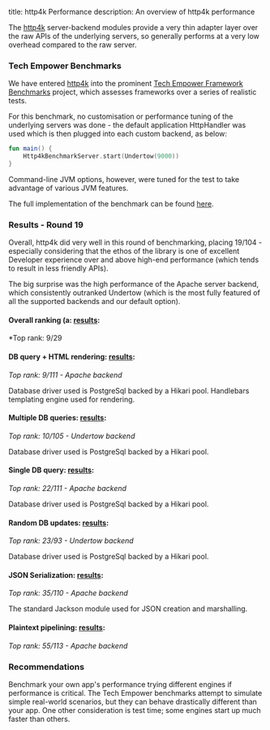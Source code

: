title: http4k Performance
description: An overview of http4k performance

The [http4k] server-backend modules provide a very thin adapter layer over the raw APIs of the underlying servers, so 
generally performs at a very low overhead compared to the raw server.

### Tech Empower Benchmarks
We have entered [http4k] into the prominent [Tech Empower Framework Benchmarks](https://www.techempower.com/benchmarks/) 
project, which assesses frameworks over a series of realistic tests. 

For this benchmark, no customisation or performance tuning of the underlying servers was done - the default application 
HttpHandler was used which is then plugged into each custom backend, as below:

```kotlin
fun main() {
    Http4kBenchmarkServer.start(Undertow(9000))
}
```

Command-line JVM options, however, were tuned for the test to take advantage of various JVM features.

The full implementation of the benchmark can be found [here](https://github.com/TechEmpower/FrameworkBenchmarks/tree/master/frameworks/Kotlin/http4k).

### Results - Round 19
Overall, http4k did very well in this round of benchmarking, placing 19/104 - especially considering that the ethos of the library is one of excellent Developer experience over and above high-end performance (which tends to result in less friendly APIs).

The big surprise was the high performance of the Apache server backend, which consistently outranked Undertow (which is the most fully featured of all the supported backends and our default option). 

#### Overall ranking (a: [results](https://www.techempower.com/benchmarks/#section=data-r19&hw=ph&test=composite):
*Top rank: 9/29

#### DB query + HTML rendering: [results](https://www.techempower.com/benchmarks/#section=data-r19&hw=ph&test=fortune&l=fjd30b):
*Top rank: 9/111 - Apache backend*

Database driver used is PostgreSql backed by a Hikari pool.
Handlebars templating engine used for rendering.

#### Multiple DB queries: [results](https://www.techempower.com/benchmarks/#section=data-r19&hw=ph&test=query&l=fjd30b):
*Top rank: 10/105 - Undertow backend*

Database driver used is PostgreSql backed by a Hikari pool.

#### Single DB query: [results](https://www.techempower.com/benchmarks/#section=data-r19&hw=ph&test=db&l=fjd30b):
*Top rank: 22/111 - Apache backend*

Database driver used is PostgreSql backed by a Hikari pool.

#### Random DB updates: [results](https://www.techempower.com/benchmarks/#section=data-r19&hw=ph&test=update&l=fjd30b):
*Top rank: 23/93 - Undertow backend*

Database driver used is PostgreSql backed by a Hikari pool.

#### JSON Serialization: [results](https://www.techempower.com/benchmarks/#section=data-r19&hw=ph&test=json&l=fjd30b):
*Top rank: 35/110 - Apache backend*

The standard Jackson module used for JSON creation and marshalling.

#### Plaintext pipelining: [results](https://www.techempower.com/benchmarks/#section=data-r19&hw=ph&test=plaintext&l=fjd30b):
*Top rank: 55/113 - Apache backend*

### Recommendations
Benchmark your own app's performance trying different engines if performance is critical.  The Tech Empower benchmarks attempt to simulate simple real-world scenarios, but they can behave drastically different than your app.  One other consideration is test time; some engines start up much faster than others.

[http4k]: https://http4k.org

